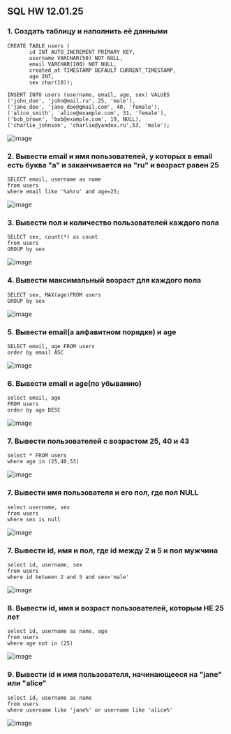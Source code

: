 ## SQL HW 12.01.25

### 1. Создать таблицу и наполнить её данными
```
CREATE TABLE users (
       id INT AUTO_INCREMENT PRIMARY KEY,
       username VARCHAR(50) NOT NULL,
       email VARCHAR(100) NOT NULL,
       created_at TIMESTAMP DEFAULT CURRENT_TIMESTAMP,
       age INT,
       sex char(10));

INSERT INTO users (username, email, age, sex) VALUES
('john_doe', 'john@mail.ru', 25, 'male'),
('jane_doe', 'jane_doe@gmail.com', 40, 'female'),
('alice_smith', 'alice@example.com', 31, 'female'),
('bob_brown', 'bob@example.com', 19, NULL),  
('charlie_johnson', 'charlie@yandex.ru',53, 'male');
```
![image](https://github.com/user-attachments/assets/c3e504fe-9894-412b-882f-f5abcf35dd48)

### 2. Вывести email и имя пользователей, у которых в email есть буква "а" и заканчивается на "ru" и возраст равен 25
```
SELECT email, username as name
from users
where email like '%a%ru' and age=25;
```
![image](https://github.com/user-attachments/assets/bb61ceda-4f4d-4667-9837-41bd165f9f3d)

### 3. Вывести пол и количество пользователей каждого пола
```
SELECT sex, count(*) as count
from users
GROUP by sex
```
![image](https://github.com/user-attachments/assets/40127343-d627-4e35-bbba-56ba9420958b)

### 4. Вывести максимальный возраст для каждого пола
```
SELECT sex, MAX(age)FROM users
GROUP by sex
```
![image](https://github.com/user-attachments/assets/b1812dd5-a3cb-461d-b539-b5e3de91cf91)

### 5. Вывести email(а aлфавитном порядке) и age
```
SELECT email, age FROM users
order by email ASC
```
![image](https://github.com/user-attachments/assets/bba59f4a-426f-4cf4-b8b5-daa8823774a3)

### 6. Вывести email и age(по убыванию)
```
select email, age
FROM users
order by age DESC
```
![image](https://github.com/user-attachments/assets/ce11a543-a502-4442-a49f-b0933a23d0f0)

### 7. Вывести пользователей с возрастом 25, 40 и 43
```
select * FROM users
where age in (25,40,53)
```
![image](https://github.com/user-attachments/assets/266e5383-b8c4-474d-b262-dff04e3984a8)

### 7. Вывести имя пользователя и его пол, где пол NULL
```
select username, sex
from users
where sex is null
```
![image](https://github.com/user-attachments/assets/29782729-62b1-4baf-b9a0-98aaae0db164)

### 7. Вывести id, имя и пол, где id между 2 и 5 и пол мужчина
```
select id, username, sex
from users
where id between 2 and 5 and sex='male'
```
![image](https://github.com/user-attachments/assets/d26f17e9-9a2c-4cdc-8b52-c233daa7fbc4)

### 8. Вывести id, имя и возраст пользователей, которым НЕ 25 лет
```
select id, username as name, age
from users
where age not in (25)
```
![image](https://github.com/user-attachments/assets/d7df2dff-2c73-497e-af03-e8bd0f69fdbd)

### 9. Вывести id и имя пользователя, начинающееся на "jane" или "alice"
```
select id, username as name
from users
where username like 'jane%' or username like 'alice%'
```
![image](https://github.com/user-attachments/assets/c259d4b5-5935-4015-8ace-554ca228d47a)
